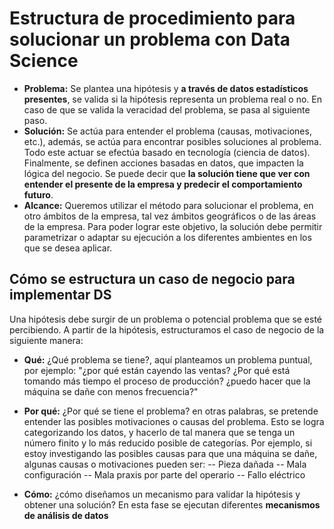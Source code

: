 # Estructura de procedimiento para solucionar un problema con Data Science

 - **Problema:** Se plantea una hipótesis y **a través de datos estadísticos presentes**, se valida si la hipótesis representa un problema real o no. En caso de que se valida la veracidad del problema, se pasa al siguiente paso.
 - **Solución:** Se actúa para entender el problema (causas, motivaciones, etc.), además, se actúa para encontrar posibles soluciones al problema. Todo este actuar se efectúa basado en tecnología (ciencia de datos). Finalmente, se definen acciones basadas en datos, que impacten la lógica del negocio. Se puede decir que **la solución tiene que ver con entender el presente de la empresa y predecir el comportamiento futuro**.
 - **Alcance:** Queremos utilizar el método para solucionar el problema, en otro ámbitos de la empresa, tal vez ámbitos geográficos o de las áreas de la empresa. Para poder lograr este objetivo, la solución debe permitir parametrizar o adaptar su ejecución a los diferentes ambientes en los que se desea aplicar.
## Cómo se estructura un caso de negocio para implementar DS

Una hipótesis debe surgir de un problema o potencial problema que se esté percibiendo. A partir de la hipótesis, estructuramos el caso de negocio de la siguiente manera:

 - **Qué:** ¿Qué problema se tiene?, aquí planteamos un problema puntual, por ejemplo: "¿por qué están cayendo las ventas? ¿Por qué está tomando más tiempo el proceso de producción? ¿puedo hacer que la máquina se dañe con menos frecuencia?"
 
 - **Por qué:** ¿Por qué se tiene el problema? en otras palabras, se pretende entender las posibles motivaciones o causas del problema. Esto se logra categorizando los datos, y hacerlo de tal manera que se tenga un número finito y lo más reducido posible de categorías. Por ejemplo, si estoy investigando las posibles causas para que una máquina se dañe, algunas causas o motivaciones pueden ser:
 -- Pieza dañada
 -- Mala configuración
 -- Mala praxis por parte del operario
 -- Fallo eléctrico
 
 - **Cómo:** ¿cómo diseñamos un mecanismo para validar la hipótesis y obtener una solución? En esta fase se ejecutan diferentes **mecanismos de análisis de datos**

 

<!--stackedit_data:
eyJoaXN0b3J5IjpbLTE2NTcyNDczMjcsMTAwMTQzNzE2LDY0OT
AxOTAyNCw5MjU3Mzg0NDgsMTc3MDY4MjAwMCw3NjU1NDg2ODZd
fQ==
-->